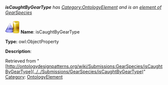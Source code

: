 ___isCaughtByGearType__ has [Category:OntologyElement](../../Category/OntologyElement "Category:OntologyElement") and is an [element of](../../Property/ElementOf "Property:ElementOf") [GearSpecies](../../Submissions/GearSpecies "Submissions:GearSpecies")_


  




[![ObjectProperty](../../images/thumb/c/c3/ObjectProperty.gif/45px-ObjectProperty.gif)](../../Image/ObjectProperty.gif "ObjectProperty")
__Name__: isCaughtByGearType 


__Type:__ owl:ObjectProperty 


__Description__: 





Retrieved from "[http://ontologydesignpatterns.org/wiki/Submissions:GearSpecies/isCaughtByGearType](../../Submissions/GearSpecies/isCaughtByGearType)"
 [Category](http://ontologydesignpatterns.org/wiki/Special:Categories "Special:Categories"): [OntologyElement](../../Category/OntologyElement "Category:OntologyElement")